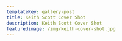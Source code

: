 ```yaml
---
templateKey: gallery-post
title: Keith Scott Cover Shot
description: Keith Scott Cover Shot
featuredimage: /img/keith-cover-shot.jpg
---
```


